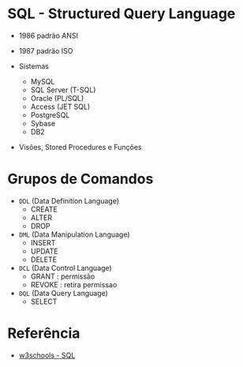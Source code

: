 # SQL - Structured Query Language

- 1986 padrão ANSI
- 1987 padrão ISO

- Sistemas
  - MySQL
  - SQL Server (T-SQL)
  - Oracle (PL/SQL)
  - Access (JET SQL)
  - PostgreSQL
  - Sybase
  - DB2

- Visões, Stored Procedures e Funções

# Grupos de Comandos

- `DDL` (Data Definition Language)
  - CREATE
  - ALTER
  - DROP
- `DML` (Data Manipulation Language)
  - INSERT
  - UPDATE
  - DELETE
- `DCL` (Data Control Language)
  - GRANT : permissão
  - REVOKE : retira permissao
- `DQL` (Data Query Language)
  - SELECT

# Referência
- [w3schools - SQL](https://www.w3schools.com/sql/sql_view.asp)


